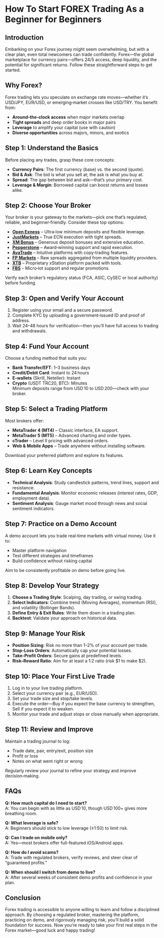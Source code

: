 # How To Start FOREX Trading As a Beginner for Beginners

## Introduction
Embarking on your Forex journey might seem overwhelming, but with a clear plan, even total newcomers can trade confidently. Forex—the global marketplace for currency pairs—offers 24/5 access, deep liquidity, and the potential for significant returns. Follow these straightforward steps to get started.

## Why Forex?
Forex trading lets you speculate on exchange rate moves—whether it’s USD/JPY, EUR/USD, or emerging‑market crosses like USD/TRY. You benefit from:
- **Around‑the‑clock access** when major markets overlap  
- **Tight spreads** and deep order books in major pairs  
- **Leverage** to amplify your capital (use with caution)  
- **Diverse opportunities** across majors, minors, and exotics  

## Step 1: Understand the Basics
Before placing any trades, grasp these core concepts:
- **Currency Pairs**: The first currency (base) vs. the second (quote).  
- **Bid & Ask**: The bid is what you sell at; the ask is what you buy at.  
- **Spread**: The gap between bid and ask—that’s your primary cost.  
- **Leverage & Margin**: Borrowed capital can boost returns and losses alike.  

## Step 2: Choose Your Broker
Your broker is your gateway to the markets—pick one that’s regulated, reliable, and beginner‑friendly. Consider these top options:
- **[Open Exness](https://one.exnesstrack.org/a/english23)** – Ultra‑low minimum deposits and flexible leverage.  
- **[JustMarkets](https://one.justmarkets.link/a/79iqw0j6nj)** – True ECN execution with tight spreads.  
- **[XM Bonus](https://clicks.pipaffiliates.com/c?c=589901&l=en&p=0)** – Generous deposit bonuses and extensive education.  
- **[Pepperstone](https://trk.pepperstonepartners.com/aff_c?offer_id=367&aff_id=33954)** – Award‑winning support and rapid execution.  
- **[AvaTrade](https://www.avatrade.com?versionId=10301&tag=194438)** – Intuitive platforms with copy‑trading features.  
- **[FP Markets](https://www.fpmarkets.com/?redir=stv&fpm-affiliate-utm-source=IB&fpm-affiliate-agt=56244)** – Raw spreads aggregated from multiple liquidity providers.  
- **[XTB](https://link-pso.xtb.com/pso/zrUCY)** – Proprietary xStation platform packed with tools.  
- **[FBS](https://fbs.partners?ibl=587836&ibp=21398815)** – Micro‑lot support and regular promotions.  

Verify each broker’s regulatory status (FCA, ASIC, CySEC or local authority) before funding.

## Step 3: Open and Verify Your Account
1. Register using your email and a secure password.  
2. Complete KYC by uploading a government‑issued ID and proof of address.  
3. Wait 24–48 hours for verification—then you’ll have full access to trading and withdrawals.

## Step 4: Fund Your Account
Choose a funding method that suits you:
- **Bank Transfer/EFT**: 1–3 business days  
- **Credit/Debit Card**: Instant to 24 hours  
- **E‑wallets** (Skrill, Neteller): Instant  
- **Crypto** (USDT TRC20, BTC): Minutes  
Minimum deposits range from USD 10 to USD 200—check with your broker.

## Step 5: Select a Trading Platform
Most brokers offer:
- **MetaTrader 4 (MT4)** – Classic interface, EA support.  
- **MetaTrader 5 (MT5)** – Advanced charting and order types.  
- **cTrader** – Level II pricing with advanced orders.  
- **Web & Mobile Apps** – Trade anywhere without installing software.

Download your preferred platform and explore its features.

## Step 6: Learn Key Concepts
- **Technical Analysis**: Study candlestick patterns, trend lines, support and resistance.  
- **Fundamental Analysis**: Monitor economic releases (interest rates, GDP, employment data).  
- **Sentiment Analysis**: Gauge market mood through news and social sentiment indicators.

## Step 7: Practice on a Demo Account
A demo account lets you trade real‑time markets with virtual money. Use it to:
- Master platform navigation  
- Test different strategies and timeframes  
- Build confidence without risking capital  

Aim to be consistently profitable on demo before going live.

## Step 8: Develop Your Strategy
1. **Choose a Trading Style**: Scalping, day trading, or swing trading.  
2. **Select Indicators**: Combine trend (Moving Averages), momentum (RSI), and volatility (Bollinger Bands).  
3. **Define Entry & Exit Rules**: Write them down in a trading plan.  
4. **Backtest**: Validate your approach on historical data.

## Step 9: Manage Your Risk
- **Position Sizing**: Risk no more than 1–2% of your account per trade.  
- **Stop‑Loss Orders**: Automatically cap your potential losses.  
- **Take‑Profit Orders**: Secure gains at predefined levels.  
- **Risk–Reward Ratio**: Aim for at least a 1:2 ratio (risk $1 to make $2).

## Step 10: Place Your First Live Trade
1. Log in to your live trading platform.  
2. Select your currency pair (e.g., EUR/USD).  
3. Set your trade size and stop/take levels.  
4. Execute the order—Buy if you expect the base currency to strengthen, Sell if you expect it to weaken.  
5. Monitor your trade and adjust stops or close manually when appropriate.

## Step 11: Review and Improve
Maintain a trading journal to log:
- Trade date, pair, entry/exit, position size  
- Profit or loss  
- Notes on what went right or wrong  

Regularly review your journal to refine your strategy and improve decision‑making.

## FAQs
**Q: How much capital do I need to start?**  
A: You can begin with as little as USD 10, though USD 100+ gives more breathing room.

**Q: What leverage is safe?**  
A: Beginners should stick to low leverage (≤1:50) to limit risk.

**Q: Can I trade on mobile only?**  
A: Yes—most brokers offer full-featured iOS/Android apps.

**Q: How do I avoid scams?**  
A: Trade with regulated brokers, verify reviews, and steer clear of “guaranteed profits.”

**Q: When should I switch from demo to live?**  
A: After several weeks of consistent demo profits and confidence in your plan.

## Conclusion
Forex trading is accessible to anyone willing to learn and follow a disciplined approach. By choosing a regulated broker, mastering the platform, practicing on demo, and rigorously managing risk, you’ll build a solid foundation for success. Now you’re ready to take your first real steps in the Forex market—good luck and happy trading!
